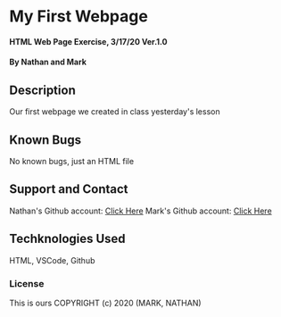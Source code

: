 # My First Webpage
#### HTML Web Page Exercise, 3/17/20 Ver.1.0
#### By Nathan and Mark
## Description 
Our first webpage we created in class yesterday's lesson
## Known Bugs
No known bugs, just an HTML file
## Support and Contact
Nathan's Github account: [Click Here](https://github.com/nathanrgoodman)
Mark's Github account: [Click Here](https://github.com/markgridley)
## Techknologies Used
HTML, VSCode, Github
### License
This is ours COPYRIGHT (c) 2020 (MARK, NATHAN)